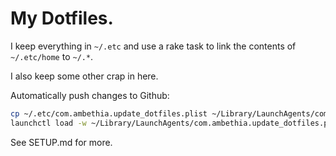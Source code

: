 # My Dotfiles.

I keep everything in `~/.etc` and use a rake task to link the contents of `~/.etc/home` to `~/.*`.

I also keep some other crap in here.

Automatically push changes to Github:
```sh
cp ~/.etc/com.ambethia.update_dotfiles.plist ~/Library/LaunchAgents/com.ambethia.update_dotfiles.plist
launchctl load -w ~/Library/LaunchAgents/com.ambethia.update_dotfiles.plist
```

See SETUP.md for more.
